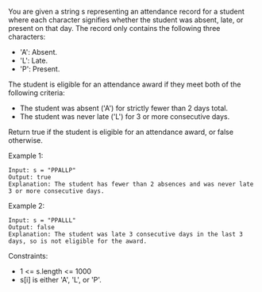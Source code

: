 You are given a string s representing an attendance record for a student where each character signifies whether the student was absent, late, or present on that day. The record only contains the following three characters:

- 'A': Absent.
- 'L': Late.
- 'P': Present.

The student is eligible for an attendance award if they meet both of the following criteria:

- The student was absent ('A') for strictly fewer than 2 days total.
- The student was never late ('L') for 3 or more consecutive days.

Return true if the student is eligible for an attendance award, or false otherwise.

 

Example 1:
```
Input: s = "PPALLP"
Output: true
Explanation: The student has fewer than 2 absences and was never late 3 or more consecutive days.
```

Example 2:
```
Input: s = "PPALLL"
Output: false
Explanation: The student was late 3 consecutive days in the last 3 days, so is not eligible for the award.
```

Constraints:

- 1 <= s.length <= 1000
- s[i] is either 'A', 'L', or 'P'.